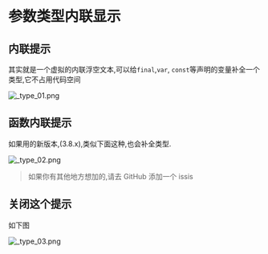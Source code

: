 # &#21442;&#25968;&#31867;&#22411;&#20869;&#32852;&#26174;&#31034;


## 内联提示

其实就是一个虚拟的内联浮空文本,可以给`final`,`var`, `const`等声明的变量补全一个类型,它不占用代码空间


![_type_01.png](/images/type/_type_01.png)


## 函数内联提示


如果用的新版本,(3.8.x),类似下面这种,也会补全类型.

![_type_02.png](/images/type/_type_02.png)


> 如果你有其他地方想加的,请去 GitHub 添加一个 issis


## 关闭这个提示

如下图

![_type_03.png](/images/type/_type_03.png)
